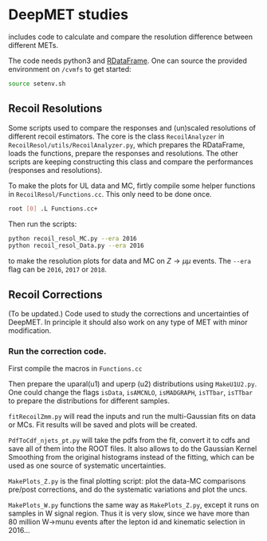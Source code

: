 # DeepMET studies
includes code to calculate and compare the resolution difference between different METs.

The code needs python3 and [RDataFrame](https://root.cern/doc/master/classROOT_1_1RDataFrame.html). One can source the provided environment on `/cvmfs` to get started:
```bash
source setenv.sh
```

## Recoil Resolutions

Some scripts used to compare the responses and (un)scaled resolutions of different recoil estimators.
The core is the class `RecoilAnalyzer` in `RecoilResol/utils/RecoilAnalyzer.py`, which prepares the RDataFrame, 
loads the functions, prepare the responses and resolutions. The other scripts are keeping constructing this class and 
compare the performances (responses and resolutions).

To make the plots for UL data and MC, firtly compile some helper functions in `RecoilResol/Functions.cc`. This only need to be done once.
```bash
root [0] .L Functions.cc+
```

Then run the scripts:
```bash
python recoil_resol_MC.py --era 2016
python recoil_resol_Data.py --era 2016
```
to make the resolution plots for data and MC on $Z\to\mu\mu$ events. The `--era` flag can be `2016`, `2017` or `2018`.


## Recoil Corrections
(To be updated.)
Code used to study the corrections and uncertainties of DeepMET. In principle it should also work on any type of MET with minor modification.

### Run the correction code.

First compile the macros in `Functions.cc`

Then prepare the uparal(u1) and uperp (u2) distributions using `MakeU1U2.py`. One could change the flags `isData`, `isAMCNLO`,
`isMADGRAPH`, `isTTbar`, `isTTbar` to prepare the distributions for different samples.

`fitRecoilZmm.py` will read the inputs and run the multi-Gaussian fits on data or MCs. Fit results will be saved and plots will be created.

`PdfToCdf_njets_pt.py` will take the pdfs from the fit, convert it to cdfs and save all of them into the ROOT files. It also allows to do the Gaussian Kernel Smoothing from the original histograms instead of the fitting, which can be used as one source of systematic uncertainties.

`MakePlots_Z.py` is the final plotting script: plot the data-MC comparisons pre/post corrections, and do the systematic variations and plot the uncs.

`MakePlots_W.py` functions the same way as `MakePlots_Z.py`, except it runs on samples in W signal region. Thus it is very slow, since we have more than 80 million W->munu events after the lepton id and kinematic selection in 2016...


